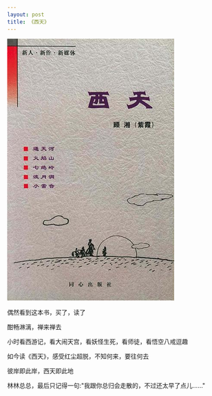 ```yaml
---
layout: post
title: 《西天》
---
```

![/images/OpenSource.png](/images/2016-05-30-West/Go-West.jpg)

偶然看到这本书，买了，读了

酣畅淋漓，禅来禅去

小时看西游记，看大闹天宫，看妖怪生死，看师徒，看悟空八戒逗趣

如今读《西天》，感受红尘超脱，不知何来，要往何去

彼岸即此岸，西天即此地

林林总总，最后只记得一句:"我跟你总归会走散的，不过还太早了点儿……"
